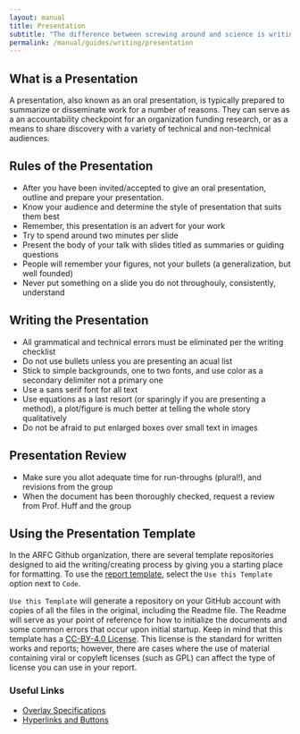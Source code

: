 ```yaml
---
layout: manual
title: Presentation
subtitle: "The difference between screwing around and science is writing it down. -- Adam Savage"
permalink: /manual/guides/writing/presentation
---
```


## What is a Presentation

A presentation, also known as an oral presentation, is typically prepared to 
summarize or disseminate work for a number of reasons. They can serve as a 
an accountability checkpoint for an organization funding research, or as a means
to share discovery with a variety of technical and non-technical audiences.


## Rules of the Presentation

- After you have been invited/accepted to give an oral presentation, outline and prepare your presentation.
- Know your audience and determine the style of presentation that suits them best
- Remember, this presentation is an advert for your work
- Try to spend around two minutes per slide
- Present the body of your talk with slides titled as summaries or guiding questions
- People will remember your figures, not your bullets (a generalization, but well founded)
- Never put something on a slide you do not throughouly, consistently, understand


## Writing the Presentation

- All grammatical and technical errors must be eliminated per the writing checklist
- Do not use bullets unless you are presenting an acual list
- Stick to simple backgrounds, one to two fonts, and use color as a secondary delimiter not a primary one
- Use a sans serif font for all text
- Use equations as a last resort (or sparingly if you are presenting a method), a plot/figure is much better at telling the whole story qualitatively
- Do not be afraid to put enlarged boxes over small text in images


## Presentation Review

- Make sure you allot adequate time for run-throughs (plural!), and revisions from the group
- When the document has been thoroughly checked, request a review from Prof. Huff and the group


## Using the Presentation Template

In the ARFC Github organization, there are several template repositories designed to aid the 
writing/creating process by giving you a starting place for formatting. To use the 
[report template](https://github.com/arfc/presentation-template), select the `Use this Template` 
option next to `Code`.
			
`Use this Template` will generate a repository on your GitHub account with copies of all the 
files in the original, including the Readme file. The Readme will serve as your point of 
reference for how to initialize the documents and some common errors that occur upon initial 
startup. Keep in mind that this template has a 
[CC-BY-4.0 License](https://creativecommons.org/licenses/by/4.0/deed.ast). This license is 
the standard for written works and reports; however, there are cases where the use of material 
containing viral or copyleft licenses (such as GPL) can affect the type of license you can 
use in your report.

### Useful Links
- [Overlay Specifications](https://www.overleaf.com/learn/latex/Beamer_Presentations%3A_A_Tutorial_for_Beginners_(Part_4)%E2%80%94Overlay_Specifications)
- [Hyperlinks and Buttons](https://www.overleaf.com/learn/latex/Beamer_Presentations%3A_A_Tutorial_for_Beginners_(Part_3)%E2%80%94Blocks%2C_Code%2C_Hyperlinks_and_Buttons) 
